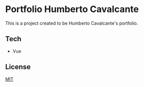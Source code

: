 # Portfolio Humberto Cavalcante

This is a project created to be Humberto Cavalcante's portfolio.

## Tech

- Vue

## License

[MIT](https://github.com/geovanasilva/portfolio-hc/blob/master/LICENSE)
